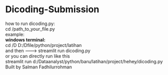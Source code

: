 # Dicoding-Submission
how to run dicoding.py:<br>
cd /path_to_your_file.py<br>
example:<br>
**windows terminal:**<br>
cd /D D:/Dfile/python/project/latihan<br>
and then ---> streamlit run dicoding.py <br>
or you can directly run like this<br>
streamlit run d:/Dataanalyst/python/baru/latihan/project/hehey/dicoding.py<br>
Built by Salman Fadhilurrohman
